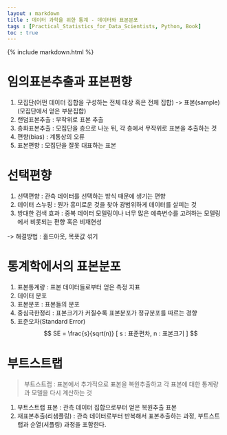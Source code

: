 ```yaml
---
layout : markdown
title : 데이터 과학을 위한 통계 - 데이터와 표본분포
tags : [Practical_Statistics_for_Data_Scientists, Python, Book]
toc : true
---
```

{% include markdown.html %}

# 임의표본추출과 표본편향

1. 모집단(어떤 데이터 집합을 구성하는 전체 대상 혹은 전체 집합) -> 표본(sample)(모집단에서 얻은 부분집합)
2. 랜덤표본추출 : 무작위로 표본 추출
3. 층화표본추출 : 모집단을 층으로 나눈 뒤, 각 층에서 무작위로 표본을 추출하는 것
4. 편향(bias) : 계통상의 오류
5. 표본편향 : 모집단을 잘못 대표하는 표본

# 선택편향

1. 선택편향 : 관측 데이터를 선택하는 방식 때문에 생기는 편향
2. 데이터 스누핑 : 뭔가 흥미로운 것을 찾아 광범위하게 데이터를 살피는 것
3. 방대한 검색 효과 : 중복 데이터 모델링이나 너무 많은 예측변수를 고려하는 모델링에서 비롯되는 편향 혹은 비재현성

-> 해결방법 : 홀드아웃, 목푯값 섞기

# 통계학에서의 표본분포

1. 표본통계량 : 표본 데이터들로부터 얻은 측정 지표
2. 데이터 분포
3. 표본분포 : 표본들의 분포
4. 중심극한정리 : 표본크기가 커질수록 표본분포가 정규분포를 따르는 경향
5. 표준오차(Standard Error) $$ SE =  \frac{s}{sqrt(n)} [ s : 표준편차, n : 표본크기 ] $$

# 부트스트랩

> 부트스트랩 : 표본에서 추가적으로 표본을 복원추출하고 각 표본에 대한 통계량과 모델을 다시 계산하는 것

1. 부트스트랩 표본 : 관측 데이터 집합으로부터 얻은 복원추출 표본
2. 재표본추출(리샘플링) : 관측 데이터로부터 반복해서 표본추출하는 과정, 부트스트랩과 순열(셔플링) 과정을 포함한다.
